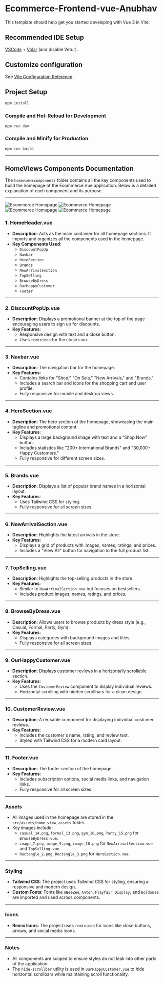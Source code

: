 # Ecommerce-Frontend-vue-Anubhav

This template should help get you started developing with Vue 3 in Vite.

## Recommended IDE Setup

[VSCode](https://code.visualstudio.com/) + [Volar](https://marketplace.visualstudio.com/items?itemName=Vue.volar) (and disable Vetur).

## Customize configuration

See [Vite Configuration Reference](https://vite.dev/config/).

## Project Setup

```sh
npm install
```

### Compile and Hot-Reload for Development

```sh
npm run dev
```

### Compile and Minify for Production

```sh
npm run build
```

*****************************************************************************************
## HomeViews Components Documentation

The `homeviewscomponents` folder contains all the key components used to build the homepage of the Ecommerce Vue application. Below is a detailed explanation of each component and its purpose.

---

![Ecommerce Homepage](./src/assets/home_view_assets/Screenshot%202025-05-03%20075825.png)
![Ecommerce Homepage](./src/assets/home_view_assets/Screenshot%202025-05-03%20080031.png)
![Ecommerce Homepage](./src/assets/home_view_assets/Screenshot%202025-05-03%20080124.png)
![Ecommerce Homepage](./src/assets/home_view_assets/Screenshot%202025-05-03%20080144.png)

### 1. **HomeHeader.vue**
- **Description**: Acts as the main container for all homepage sections. It imports and organizes all the components used in the homepage.
- **Key Components Used**:
  - `DiscountPopUp`
  - `Navbar`
  - `HeroSection`
  - `Brands`
  - `NewArrivalSection`
  - `TopSelling`
  - `BrowseByDress`
  - `OurHappyCustomer`
  - `Footer`

---

### 2. **DiscountPopUp.vue**
- **Description**: Displays a promotional banner at the top of the page encouraging users to sign up for discounts.
- **Key Features**:
  - Responsive design with text and a close button.
  - Uses `remixicon` for the close icon.

---

### 3. **Navbar.vue**
- **Description**: The navigation bar for the homepage.
- **Key Features**:
  - Contains links for "Shop," "On Sale," "New Arrivals," and "Brands."
  - Includes a search bar and icons for the shopping cart and user profile.
  - Fully responsive for mobile and desktop views.

---

### 4. **HeroSection.vue**
- **Description**: The hero section of the homepage, showcasing the main tagline and promotional content.
- **Key Features**:
  - Displays a large background image with text and a "Shop Now" button.
  - Includes statistics like "200+ International Brands" and "30,000+ Happy Customers."
  - Fully responsive for different screen sizes.

---

### 5. **Brands.vue**
- **Description**: Displays a list of popular brand names in a horizontal layout.
- **Key Features**:
  - Uses Tailwind CSS for styling.
  - Fully responsive for all screen sizes.

---

### 6. **NewArrivalSection.vue**
- **Description**: Highlights the latest arrivals in the store.
- **Key Features**:
  - Displays a grid of products with images, names, ratings, and prices.
  - Includes a "View All" button for navigation to the full product list.

---

### 7. **TopSelling.vue**
- **Description**: Highlights the top-selling products in the store.
- **Key Features**:
  - Similar to `NewArrivalSection.vue` but focuses on bestsellers.
  - Includes product images, names, ratings, and prices.

---

### 8. **BrowseByDress.vue**
- **Description**: Allows users to browse products by dress style (e.g., Casual, Formal, Party, Gym).
- **Key Features**:
  - Displays categories with background images and titles.
  - Fully responsive for all screen sizes.

---

### 9. **OurHappyCustomer.vue**
- **Description**: Displays customer reviews in a horizontally scrollable section.
- **Key Features**:
  - Uses the `CustomerReview` component to display individual reviews.
  - Horizontal scrolling with hidden scrollbars for a clean design.

---

### 10. **CustomerReview.vue**
- **Description**: A reusable component for displaying individual customer reviews.
- **Key Features**:
  - Includes the customer's name, rating, and review text.
  - Styled with Tailwind CSS for a modern card layout.

---

### 11. **Footer.vue**
- **Description**: The footer section of the homepage.
- **Key Features**:
  - Includes subscription options, social media links, and navigation links.
  - Fully responsive for all screen sizes.

---

### Assets
- All images used in the homepage are stored in the `src/assets/home_view_assets` folder.
- Key images include:
  - `casual_14.png`, `formal_13.png`, `gym_16.png`, `Party_15.png` for `BrowseByDress.vue`.
  - `image_7.png`, `image_9.png`, `image_10.png` for `NewArrivalSection.vue` and `TopSelling.vue`.
  - `Rectangle_2.png`, `Rectangle_3.png` for `HeroSection.vue`.

---

### Styling
- **Tailwind CSS**: The project uses Tailwind CSS for styling, ensuring a responsive and modern design.
- **Custom Fonts**: Fonts like `ABeeZee`, `Anton`, `Playfair Display`, and `Boldonse` are imported and used across components.

---

### Icons
- **Remix Icons**: The project uses `remixicon` for icons like close buttons, arrows, and social media icons.

---

### Notes
- All components are scoped to ensure styles do not leak into other parts of the application.
- The `hide-scrollbar` utility is used in `OurHappyCustomer.vue` to hide horizontal scrollbars while maintaining scroll functionality.